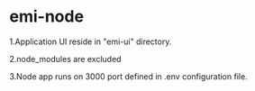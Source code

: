 # emi-node


1.Application UI reside in "emi-ui" directory.

2.node_modules are excluded

3.Node app runs on 3000 port defined in .env configuration file.
